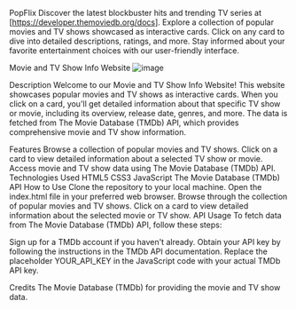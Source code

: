 PopFlix
Discover the latest blockbuster hits and trending TV series at [https://developer.themoviedb.org/docs]. Explore a collection of popular movies and TV shows showcased as interactive cards. Click on any card to dive into detailed descriptions, ratings, and more. Stay informed about your favorite entertainment choices with our user-friendly interface.

Movie and TV Show Info Website
![image](https://github.com/kd72004/PopFlix/assets/109151753/b1af4df3-98c0-41e4-80d8-ec06c8b623aa)

Description Welcome to our Movie and TV Show Info Website! This website showcases popular movies and TV shows as interactive cards. When you click on a card, you'll get detailed information about that specific TV show or movie, including its overview, release date, genres, and more. The data is fetched from The Movie Database (TMDb) API, which provides comprehensive movie and TV show information.

Features Browse a collection of popular movies and TV shows. Click on a card to view detailed information about a selected TV show or movie. Access movie and TV show data using The Movie Database (TMDb) API. Technologies Used HTML5 CSS3 JavaScript The Movie Database (TMDb) API How to Use Clone the repository to your local machine. Open the index.html file in your preferred web browser. Browse through the collection of popular movies and TV shows. Click on a card to view detailed information about the selected movie or TV show. API Usage To fetch data from The Movie Database (TMDb) API, follow these steps:

Sign up for a TMDb account if you haven't already. Obtain your API key by following the instructions in the TMDb API documentation. Replace the placeholder YOUR_API_KEY in the JavaScript code with your actual TMDb API key.

Credits The Movie Database (TMDb) for providing the movie and TV show data.
